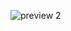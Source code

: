 ![preview 2](https://github.com/muzahidul-2000/Blog_App/assets/174250155/5cc4f5ce-537d-4544-b542-8689a42adeb8)
